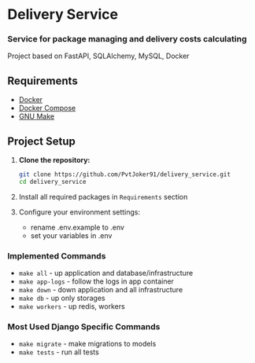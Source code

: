 
# Delivery Service

### Service for package managing and delivery costs calculating

Project based on FastAPI, SQLAlchemy, MySQL, Docker


## Requirements
- [Docker](https://www.docker.com/get-started)
- [Docker Compose](https://docs.docker.com/compose/install/)
- [GNU Make](https://www.gnu.org/software/make/)

## Project Setup

1. **Clone the repository:**

   ```bash
   git clone https://github.com/PvtJoker91/delivery_service.git
   cd delivery_service

2. Install all required packages in `Requirements` section 

3. Configure your environment settings:
   - rename .env.example to .env
   - set your variables in .env

### Implemented Commands

* `make all` - up application and database/infrastructure
* `make app-logs` - follow the logs in app container
* `make down` - down application and all infrastructure
* `make db` - up only storages
* `make workers` - up redis, workers

### Most Used Django Specific Commands

* `make migrate` - make migrations to models
* `make tests` - run all tests